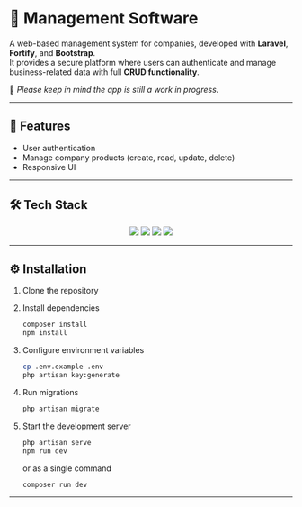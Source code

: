 # 🏢 Management Software

A web-based management system for companies, developed with **Laravel**, **Fortify**, and **Bootstrap**.  
It provides a secure platform where users can authenticate and manage business-related data with full **CRUD functionality**.

🔴 *Please keep in mind the app is still a work in progress.*

---

## 🚀 Features
- User authentication  
- Manage company products (create, read, update, delete)  
- Responsive UI  
  
<!--
---

## 🖼️ Demo
Here’s a preview of the application:  

![Movie Catalog Screenshot](docs/screenshot.png)  

Or you can record a short demo GIF and place it in the `docs/` folder, for example:  

![Movie Catalog Demo](docs/demo.gif)  

-->
---

## 🛠️ Tech Stack
<p align="center">
  <a href="https://laravel.com/"><img src="https://img.shields.io/badge/Laravel-11.x-FF2D20?logo=laravel&logoColor=white" /></a>
  <a href="https://www.php.net/"><img src="https://img.shields.io/badge/PHP-^8.4-777BB4?logo=php&logoColor=white" /></a>
  <a href="https://getbootstrap.com/"><img src="https://img.shields.io/badge/Bootstrap-5-7952B3?logo=bootstrap&logoColor=white" /></a>
  <a href="https://laravel.com/docs/fortify"><img src="https://img.shields.io/badge/Auth-Laravel%20Fortify-0A66C2" /></a>
</p>

---

## ⚙️ Installation
1. Clone the repository  

2. Install dependencies
    ```bash
    composer install
    npm install
    ```

3. Configure environment variables
    ```bash
    cp .env.example .env
    php artisan key:generate
    ```

4. Run migrations
    ```bash
    php artisan migrate
    ```

5. Start the development server
    ```bash
    php artisan serve
    npm run dev
    ```
    
    or as a single command
    
    ```bash
    composer run dev
    ```
---


